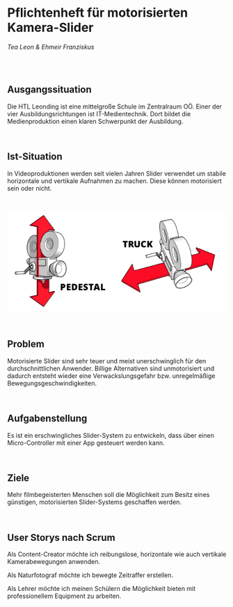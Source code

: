 # Pflichtenheft für motorisierten Kamera-Slider
_Tea Leon & Ehmeir Franziskus_

<br>
<br>

## Ausgangssituation

Die HTL Leonding ist eine mittelgroße Schule im Zentralraum OÖ. Einer der vier Ausbildungsrichtungen ist IT-Medientechnik. Dort bildet die Medienproduktion einen klaren Schwerpunkt der Ausbildung.

<br>

## Ist-Situation

In Videoproduktionen werden seit vielen Jahren Slider verwendet um stabile horizontale und vertikale Aufnahmen zu machen. Diese können motorisiert sein oder nicht.

<br>

![Movements](./images/slides.png "Movements")

<br>

## Problem

Motorisierte Slider sind sehr teuer und meist unerschwinglich für den durchschnittlichen Anwender. Billige Alternativen sind unmotorisiert und dadurch entsteht wieder eine Verwackslungsgefahr bzw. unregelmäßige Bewegungsgeschwindigkeiten.

<br>

## Aufgabenstellung

Es ist ein erschwingliches Slider-System zu entwickeln, dass über einen Micro-Controller mit einer App gesteuert werden kann.

<br>

## Ziele

Mehr filmbegeisterten Menschen soll die Möglichkeit zum Besitz eines günstigen, motorisierten Slider-Systems geschaffen werden.

<br>

## User Storys nach Scrum

Als Content-Creator möchte ich reibungslose, horizontale wie auch vertikale Kamerabewegungen anwenden.

Als Naturfotograf möchte ich bewegte Zeitraffer erstellen.

Als Lehrer möchte ich meinen Schülern die Möglichkeit bieten mit professionellem Equipment zu arbeiten.
